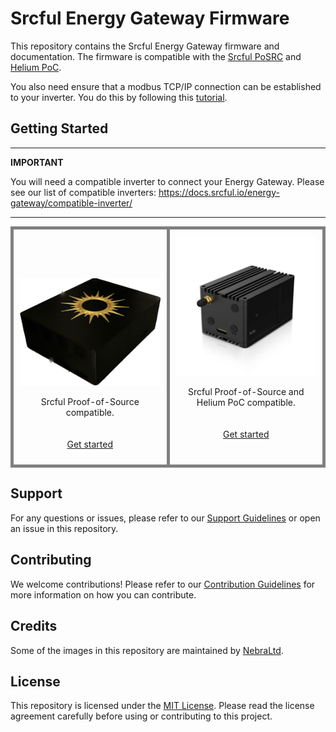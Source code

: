 # Srcful Energy Gateway Firmware

This repository contains the Srcful Energy Gateway firmware and documentation. The firmware is compatible with the [Srcful PoSRC](https://docs.srcful.io/getting-started/using#proof-of-source) and [Helium PoC](https://docs.helium.com/iot/proof-of-coverage/).


You also need ensure that a modbus TCP/IP connection can be established to your inverter. You do this by following this [tutorial](test_con.md). 

## Getting Started

---
**IMPORTANT**

You will need a compatible inverter to connect your Energy Gateway. Please see our list of compatible inverters: https://docs.srcful.io/energy-gateway/compatible-inverter/

---

<div align="center" width="100%">
<center>
  <table style="border-collapse: collapse" width="150%">
    <tr>
      <td
        valign="top"
        width="50%"
        style="border: 5px solid grey; padding: 10px"
      >
        <center>
        <br /><br /><br /><br />
          <img
            src="resources/egw.png"
            alt="Srcful Gateway"
            style="width=50% height=50%"
          /><br />
          <p align="center">
            Srcful Proof-of-Source compatible.<br /><br /><br />
            <a href="diy.md">Get started</a>
          </p>
        </center>
      </td>
      <td
        valign="top"
        width="50%"
        style="border: 5px solid grey; padding: 10px"
      >
        <center>
          <img
            src="resources/rak.png"
            alt="RAK Hotspot V2"
            style="width=50% height=50%"
          /><br />
          <p align="center">
            Srcful Proof-of-Source and Helium PoC compatible.<br /><br /><br />
            <a href="rak-hotspot-helium-iot-src-dual-mining.md">Get started</a>
          </p>
        </center>
      </td>
    </tr>
  </table>
</center>
</div>

## Support

For any questions or issues, please refer to our [Support Guidelines](#) or open an issue in this repository.

## Contributing

We welcome contributions! Please refer to our [Contribution Guidelines](#) for more information on how you can contribute.

## Credits

Some of the images in this repository are maintained by [NebraLtd](https://github.com/NebraLtd/helium-miner-software).

## License

This repository is licensed under the [MIT License](LICENSE). Please read the license agreement carefully before using or contributing to this project.
